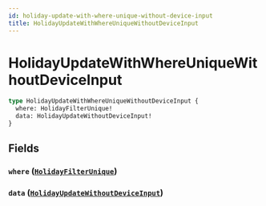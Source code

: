 ```yaml
---
id: holiday-update-with-where-unique-without-device-input
title: HolidayUpdateWithWhereUniqueWithoutDeviceInput
---
```


 # HolidayUpdateWithWhereUniqueWithoutDeviceInput





```graphql
type HolidayUpdateWithWhereUniqueWithoutDeviceInput {
  where: HolidayFilterUnique!
  data: HolidayUpdateWithoutDeviceInput!
}
```


## Fields

### `where` ([`HolidayFilterUnique`](/inputs/holiday-filter-unique))




### `data` ([`HolidayUpdateWithoutDeviceInput`](/inputs/holiday-update-without-device-input))






